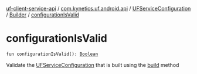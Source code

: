 [uf-client-service-api](../../../index.md) / [com.kynetics.uf.android.api](../../index.md) / [UFServiceConfiguration](../index.md) / [Builder](index.md) / [configurationIsValid](./configuration-is-valid.md)

# configurationIsValid

`fun configurationIsValid(): `[`Boolean`](https://kotlinlang.org/api/latest/jvm/stdlib/kotlin/-boolean/index.html)

Validate the [UFServiceConfiguration](../index.md) that is built using the [build](build.md) method

